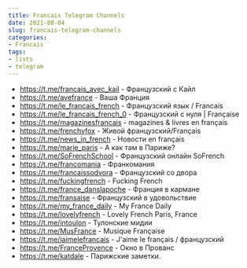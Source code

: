 ```yaml
---
title: Francais Telegram Channels
date: 2021-08-04
slug: francais-telegram-channels
categories:
- Francais
tags:
- lists
- telegram
---
```


- https://t.me/francais_avec_kail - Французский с Кайл
- https://t.me/avefrance - Ваша Франция
- https://t.me/le_francais_french - Французский язык / Francais
- https://t.me/le_francais_french_0 - Французский с нуля | Française
- https://t.me/magazinesfrancais - magazines & livres en français
- https://t.me/frenchyfox - Живой французский/Français
- https://t.me/news_in_french - Новости en français
- https://t.me/marie_paris - А как там в Париже?
- https://t.me/SoFrenchSchool - Французский онлайн SoFrench
- https://t.me/francomania - Франкомания
- https://t.me/francaissodvora - Французский со двора
- https://t.me/fuckingfrench - Fucking French
- https://t.me/france_danslapoche - Франция в кармане
- https://t.me/fransaise - Французский в удовольствие
- https://t.me/my_france_daily - My France Daily
- https://t.me/lovelyfrench - Lovely French Paris, France
- https://t.me/intoulon - Тулонские мидии
- https://t.me/MusFrance - Musique Française
- https://t.me/jaimelefrancais - J'aime le français / французский
- https://t.me/FranceProvence - Окно в Прованс
- https://t.me/katdale - Парижские заметки.

